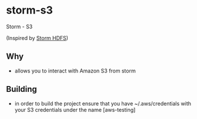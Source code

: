 storm-s3
========

Storm - S3

(Inspired by [Storm HDFS](https://github.com/ptgoetz/storm-hdfs))

## Why

- allows you to interact with Amazon S3 from storm

## Building

- in order to build the project ensure that you have ~/.aws/credentials with your S3 credentials under the name [aws-testing]